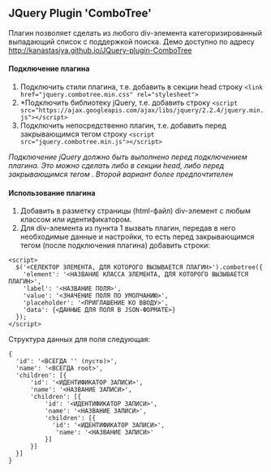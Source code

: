 ## JQuery Plugin 'ComboTree'

Плагин позволяет сделать из любого div-элемента категоризированный выпадающий список с поддержкой поиска.
Демо доступно по адресу http://kanastasiya.github.io/JQuery-plugin-ComboTree

#### Подключение плагина
1. Подключить стили плагина, т.е. добавить в секции head строку `<link href="jquery.combotree.min.css" rel="stylesheet">`
2. *Подключить библиотеку jQuery, т.е. добавить строку `<script src="https://ajax.googleapis.com/ajax/libs/jquery/2.2.4/jquery.min.js"></script>`
3. Подключить непосредственно плагин, т.е. добавить перед закрывающимся тегом </body> строку `<script src="jquery.combotree.min.js"></script>`

*Подключение jQuery должно быть выполнено перед подключением плагина. Это можно сделать либо в секции head, либо перед закрывающимся тегом </body>. Второй вариант более предпочтителен*

#### Использование плагина
1. Добавить в разметку страницы (html-файл) div-элемент с любым классом или идентификатором.
2. Для div-элемента из пункта 1 вызвать плагин, передав в него необходимые данные и настройки, то есть перед закрывающимся тегом </body> (после подключения плагина) добавить строки:
```
<script>
  $('<СЕЛЕКТОР ЭЛЕМЕНТА, ДЛЯ КОТОРОГО ВЫЗЫВАЕТСЯ ПЛАГИН>').combotree({
    'element': '<НАЗВАНИЕ КЛАССА ЭЛЕМЕНТА, ДЛЯ КОТОРОГО ВЫЗЫВАЕТСЯ ПЛАГИН>',
    'label': '<НАЗВАНИЕ ПОЛЯ>',
    'value': '<ЗНАЧЕНИЕ ПОЛЯ ПО УМОЛЧАНИЮ>',
    'placeholder': '<ПРИГЛАШЕНИЕ КО ВВОДУ>',
    'data': {<ДАННЫЕ ДЛЯ ПОЛЯ В JSON-ФОРМАТЕ>}
  });
</script>
```

Структура данных для поля следующая:
```
{
  'id': '<ВСЕГДА '' (пусто)>',
  'name': '<ВСЕГДА root>',
  'children': [{
      'id': '<ИДЕНТИФИКАТОР ЗАПИСИ>',
      'name': '<НАЗВАНИЕ ЗАПИСИ>',
      'children': [{
          'id': '<ИДЕНТИФИКАТОР ЗАПИСИ>',
          'name': '<НАЗВАНИЕ ЗАПИСИ>',
          'children': [{
            'id': '<ИДЕНТИФИКАТОР ЗАПИСИ>',
             'name': '<НАЗВАНИЕ ЗАПИСИ>'
          }]
      }]
  }]
}
```
